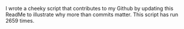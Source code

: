 I wrote a cheeky script that contributes to my Github by updating this ReadMe to illustrate why more than commits matter. This script has run 2659 times.